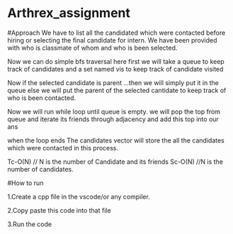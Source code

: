 # Arthrex_assignment
#Approach
We have to list all the candidated which were contacted before hiring or selecting the final candidate for intern.
We have been provided with who is classmate of whom and who is been selected.

Now we can do simple bfs traversal here
first we will take a queue to keep track of candidates and a set named vis to keep track of candidate visited

Now
if the selected candidate is parent ...then we will simply put it in the queue
else we will put the parent of the selected cantidate to keep track of who is been contacted.

Now we will run while loop until queue is empty.
we will pop the top from queue and iterate its friends through adjacency
and add this top into our ans

when the loop ends
The candidates vector will store the all the candidates which were contacted in this process.

Tc-O(N) // N is the number of Candidate and its friends
Sc-O(N) //N is the number of candidates.

#How to run

1.Create a cpp file in the vscode/or any compiler.

2.Copy paste this code into that file

3.Run the code
